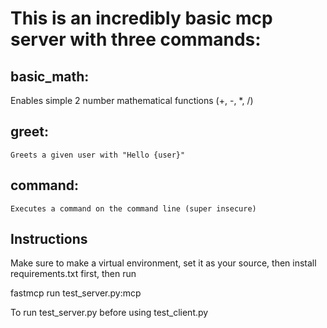 # This is an incredibly basic mcp server with three commands:

## basic_math:
Enables simple 2 number mathematical functions (+, -, *, /)

## greet:
    Greets a given user with "Hello {user}"

## command:
    Executes a command on the command line (super insecure)

## Instructions

Make sure to make a virtual environment, set it as your source, then install requirements.txt first, then run 

fastmcp run test_server.py:mcp

To run test_server.py before using test_client.py
